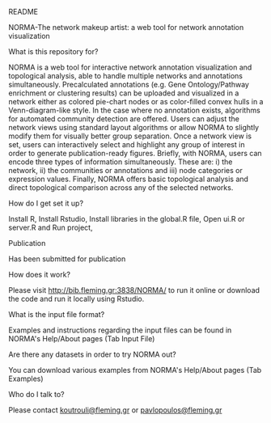 README 

NORMA-The network makeup artist: a web tool for network annotation visualization

What is this repository for?

NORMA is a web tool for interactive network annotation visualization and topological analysis, able to handle multiple networks and annotations simultaneously. Precalculated annotations (e.g. Gene Ontology/Pathway enrichment or clustering results) can be uploaded and visualized in a network either as colored pie-chart nodes or as color-filled convex hulls in a Venn-diagram-like style. In the case where no annotation exists, algorithms for automated community detection are offered. Users can adjust the network views using standard layout algorithms or allow NORMA to slightly modify them for visually better group separation. Once a network view is set, users can interactively select and highlight any group of interest in order to generate publication-ready figures. Briefly, with NORMA, users can encode three types of information simultaneously. These are: i) the network, ii) the communities or annotations and iii) node categories or expression values. Finally, NORMA offers basic topological analysis and direct topological comparison across any of the selected networks.

How do I get set it up?

Install R,
Install Rstudio,
Install libraries in the global.R file,
Open ui.R or server.R and Run project,

Publication

Has been submitted for publication

How does it work?

Please visit http://bib.fleming.gr:3838/NORMA/ to run it online or download the code and run it locally using Rstudio. 

What is the input file format?

Examples and instructions regarding the input files can be found in NORMA's Help/About pages (Tab Input File)

Are there any datasets in order to try NORMA out?

You can download various examples from NORMA's Help/About pages (Tab Examples)

Who do I talk to?

Please contact koutrouli@fleming.gr or pavlopoulos@fleming.gr